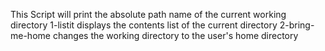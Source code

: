 This Script will print the absolute path name of the current working directory
1-listit displays the contents list of the current directory
2-bring-me-home changes the working directory to the user's home directory
